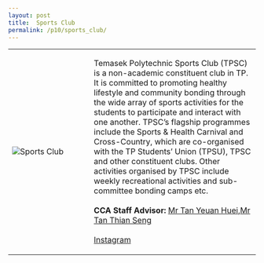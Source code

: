 ```yaml
---
layout: post
title:  Sports Club
permalink: /p10/sports_club/
---
```


<div>
    <table>
        <tr>
            <td style="width:33%"><image src="{{site.baseurl}}/images/CCA_sc.jpg" style="display:block;margin-left:auto;margin-right:auto;" alt="Sports Club"></image></td>
            <td>
                <p>
                    Temasek Polytechnic Sports Club (TPSC) is a non-academic constituent club in TP. It is committed to promoting healthy lifestyle and community bonding through the wide array of sports activities for the students to participate and interact with one another. TPSC’s flagship programmes include the Sports & Health Carnival and Cross-Country, which are co-organised with the TP Students’ Union (TPSU), TPSC and other constituent clubs. Other activities organised by TPSC include weekly recreational activities and sub-committee bonding camps etc.<br>
                    <br>
                    <b>CCA Staff Advisor:</b> <a href="mailto:tanyh@tp.edu.sg">Mr Tan Yeuan Huei</a>,<a href="mailto:tants@tp.edu.sg">Mr Tan Thian Seng</a><br>
                    <br>
                    <a href="https://www.instagram.com/tp_sportsclub">Instagram</a>
                </p>
            </td>
        </tr>
    </table>
</div>
